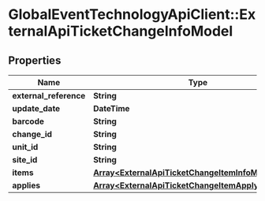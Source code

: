 # GlobalEventTechnologyApiClient::ExternalApiTicketChangeInfoModel

## Properties
Name | Type | Description | Notes
------------ | ------------- | ------------- | -------------
**external_reference** | **String** |  | [optional] 
**update_date** | **DateTime** |  | 
**barcode** | **String** |  | [optional] 
**change_id** | **String** |  | 
**unit_id** | **String** |  | 
**site_id** | **String** |  | 
**items** | [**Array&lt;ExternalApiTicketChangeItemInfoModel&gt;**](ExternalApiTicketChangeItemInfoModel.md) |  | [optional] 
**applies** | [**Array&lt;ExternalApiTicketChangeItemApplyInfoModel&gt;**](ExternalApiTicketChangeItemApplyInfoModel.md) |  | [optional] 

